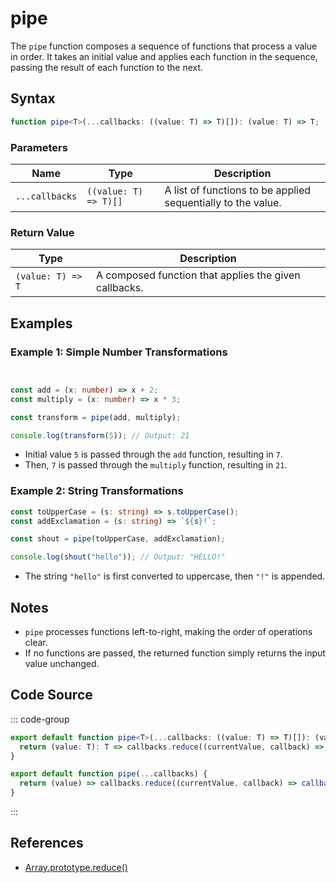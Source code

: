 # pipe

The `pipe` function composes a sequence of functions that process a value in order. It takes an initial value and applies each function in the sequence, passing the result of each function to the next.

## Syntax

```typescript
function pipe<T>(...callbacks: ((value: T) => T)[]): (value: T) => T;
```

### Parameters

| Name         | Type                           | Description                                                   |
|--------------|--------------------------------|---------------------------------------------------------------|
| `...callbacks` | `((value: T) => T)[]`          | A list of functions to be applied sequentially to the value. |

### Return Value

| Type             | Description                                           |
|------------------|-------------------------------------------------------|
| `(value: T) => T` | A composed function that applies the given callbacks. |

## Examples

### Example 1: Simple Number Transformations
```typescript


const add = (x: number) => x + 2;
const multiply = (x: number) => x * 3;

const transform = pipe(add, multiply);

console.log(transform(5)); // Output: 21
```

- Initial value `5` is passed through the `add` function, resulting in `7`.
- Then, `7` is passed through the `multiply` function, resulting in `21`.

### Example 2: String Transformations
```typescript
const toUpperCase = (s: string) => s.toUpperCase();
const addExclamation = (s: string) => `${s}!`;

const shout = pipe(toUpperCase, addExclamation);

console.log(shout("hello")); // Output: "HELLO!"
```

- The string `"hello"` is first converted to uppercase, then `"!"` is appended.

## Notes

- `pipe` processes functions left-to-right, making the order of operations clear.
- If no functions are passed, the returned function simply returns the input value unchanged.

## Code Source

::: code-group
```typescript
export default function pipe<T>(...callbacks: ((value: T) => T)[]): (value: T) => T {
  return (value: T): T => callbacks.reduce((currentValue, callback) => callback(currentValue), value);
}
```

```javascript
export default function pipe(...callbacks) {
  return (value) => callbacks.reduce((currentValue, callback) => callback(currentValue), value);
}
```
:::

## References

- [Array.prototype.reduce()](https://developer.mozilla.org/en-US/docs/Web/JavaScript/Reference/Global_Objects/Array/Reduce)